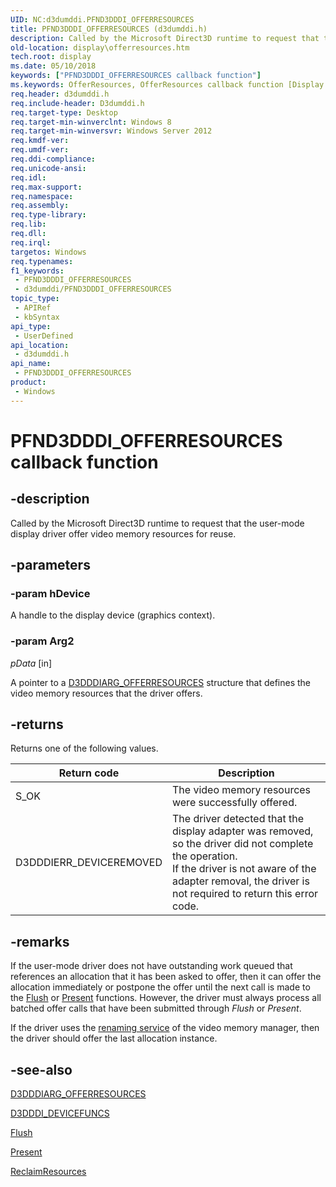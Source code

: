 ```yaml
---
UID: NC:d3dumddi.PFND3DDDI_OFFERRESOURCES
title: PFND3DDDI_OFFERRESOURCES (d3dumddi.h)
description: Called by the Microsoft Direct3D runtime to request that the user-mode display driver offer video memory resources for reuse.
old-location: display\offerresources.htm
tech.root: display
ms.date: 05/10/2018
keywords: ["PFND3DDDI_OFFERRESOURCES callback function"]
ms.keywords: OfferResources, OfferResources callback function [Display Devices], PFND3DDDI_OFFERRESOURCES, PFND3DDDI_OFFERRESOURCES callback, d3dumddi/OfferResources, display.offerresources
req.header: d3dumddi.h
req.include-header: D3dumddi.h
req.target-type: Desktop
req.target-min-winverclnt: Windows 8
req.target-min-winversvr: Windows Server 2012
req.kmdf-ver: 
req.umdf-ver: 
req.ddi-compliance: 
req.unicode-ansi: 
req.idl: 
req.max-support: 
req.namespace: 
req.assembly: 
req.type-library: 
req.lib: 
req.dll: 
req.irql: 
targetos: Windows
req.typenames: 
f1_keywords:
 - PFND3DDDI_OFFERRESOURCES
 - d3dumddi/PFND3DDDI_OFFERRESOURCES
topic_type:
 - APIRef
 - kbSyntax
api_type:
 - UserDefined
api_location:
 - d3dumddi.h
api_name:
 - PFND3DDDI_OFFERRESOURCES
product:
 - Windows
---
```


# PFND3DDDI_OFFERRESOURCES callback function


## -description

Called by the Microsoft Direct3D runtime to request that the user-mode display driver  offer video memory resources for reuse.

## -parameters

### -param hDevice

A handle to the display device (graphics context).

### -param Arg2

*pData* [in]

A pointer to a <a href="/windows-hardware/drivers/ddi/d3dumddi/ns-d3dumddi-_d3dddiarg_offerresources">D3DDDIARG_OFFERRESOURCES</a> structure that defines the video memory resources that the driver offers.

## -returns

Returns one of the following values.

|Return code|Description|
|--- |--- |
|S_OK|The video memory resources were successfully offered.|
|D3DDDIERR_DEVICEREMOVED|The driver detected that the display adapter was removed, so the driver did not complete the operation.<br/>If the driver is not aware of the adapter removal, the driver is not required to return this error code.|

## -remarks

If the user-mode driver does not have outstanding work queued that references an allocation that it has been asked to offer, then it can offer the allocation immediately or postpone the offer until the next call is made to the <a href="/windows-hardware/drivers/ddi/wudfddi/nf-wudfddi-iwdfworkitem-flush">Flush</a> or <a href="/windows-hardware/drivers/ddi/d3dumddi/nc-d3dumddi-pfnd3dddi_present">Present</a> functions. However, the driver must always process all batched offer calls that have been submitted through <i>Flush</i> or <i>Present</i>.

If the driver uses the <a href="/windows-hardware/drivers/display/requesting-to-rename-an-allocation">renaming service</a> of the video memory manager, then the driver should offer the last allocation instance.

## -see-also

<a href="/windows-hardware/drivers/ddi/d3dumddi/ns-d3dumddi-_d3dddiarg_offerresources">D3DDDIARG_OFFERRESOURCES</a>



<a href="/windows-hardware/drivers/ddi/d3dumddi/ns-d3dumddi-_d3dddi_devicefuncs">D3DDDI_DEVICEFUNCS</a>



<a href="/windows-hardware/drivers/ddi/wudfddi/nf-wudfddi-iwdfworkitem-flush">Flush</a>



<a href="/windows-hardware/drivers/ddi/d3dumddi/nc-d3dumddi-pfnd3dddi_present">Present</a>



<a href="/windows-hardware/drivers/ddi/d3dumddi/nc-d3dumddi-pfnd3dddi_reclaimresources">ReclaimResources</a>

